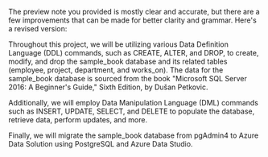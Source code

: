 The preview note you provided is mostly clear and accurate, but there are a few improvements that can be made for better clarity and grammar. Here's a revised version:

Throughout this project, we will be utilizing various Data Definition Language (DDL) commands, such as CREATE, ALTER, and DROP, to create, modify, and drop the sample_book database and its related tables (employee, project, department, and works_on). The data for the sample_book database is sourced from the book "Microsoft SQL Server 2016: A Beginner's Guide," Sixth Edition, by Dušan Petkovic.

Additionally, we will employ Data Manipulation Language (DML) commands such as INSERT, UPDATE, SELECT, and DELETE to populate the database, retrieve data, perform updates, and more.

Finally, we will migrate the sample_book database from pgAdmin4 to Azure Data Solution using PostgreSQL and Azure Data Studio.


